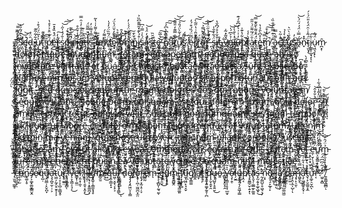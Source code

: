 "̷̹̩̟͕̙̙̑̾̆́̋̿͝Ṣ̷̰̑͛͊́̃́̔e̴̬̩̖̝̯̻̚d̵̝̻̹͔̥̱̜̜͇͈̑̈́ ̵̡͍̟̩͕̦̄͋͋̃͊u̸̧͉͙͐̉̅̈́̈́͒͗ţ̴̟̖̭͇͎͇͎̣̋͊ ̴̧̧̩͙̀̃̂̄͊ṕ̷̡͚̫̦̪̫̼͕̯̏̐̈̊͐͐̊̔̕̕e̶̠̾̈́̽̏̽̽̄̕r̷̨̝͈̓s̷̞̱̞͖̙͕̱̤̭͓͇͑̐́͑̍̋̇͝͠͝p̴͍̱̼̽͑̓͒́i̴̧̦̘͔͑̂̇̀͌̚c̵̣̈́͝i̷͓͋̾͒̑̊͘͜a̶͔͍̖͒̓͒̒̐̓͑̑̿ṱ̶̡̢͓̝̤͇͂̀͆i̷̧̧̙͍͎̲̫͍̫̽̒̎̿̃̈́ͅs̵͉̰͋̿̉͌̇̓ ̴̡̟̟̹̝̗̬̰͍͊̈́͌͑͌̍͑̔͂̚u̶̩͓̣͚̣̮͎̙̒n̸̢̡͔̠̜̗͇̘̔͜d̸̩̈́̃̏̈́̓́̍ȩ̷̟̤̻͚̈͒͌̓̌̈́͐̈́̕ ̸̗̮̮̠̫͋ơ̵̢̡̢̛̜̲̝̯̜͇̱̓͛̋̓̑ͅm̵͇̼̠̘̝̼̼̟͎̐͛̒̉̈́́͗̓͘̕̕n̴̻̗̊i̸̢̠̜͉͇̼͒́̀͊̽͂͌̑͆̏͐s̴̢̘̯͇͚̲̠̣̻̹̰̈́͐͗̿͗͆ ̵̰̲͕̜̫̭̓̊i̷̫͖̻̦̲̠͎͖̠͙̻̔s̴͙̹̺͉̺͆t̵̘̼͖̟͕̫̟̟̫̣͗e̶͚͓͙̥̘̠̕͝͠ͅ ̵͕̖̦̖̤̬̜̫͇͔̀̔̅͂͘͜͠n̸̢̻̺͓͖͇̖̘̰̲͇̋͊̅̑͆̀͆̒͘͠͠a̴͔̪͇͆͊t̸̳̹̥̜͌̑̿͊̒̎͌̄͝͝ͅu̸̝͌̍͛͂̀̈́̎́̚͘͠s̷̛͇̩̘̘̈́͌́ ̸̨̢̢̭̼̜̰̺͓̙̓̍̑é̷͉̙̱̖̪̣͆͂̈́̏́͒́̒r̸̢̧̩̲̙̭̻̥̫̙͌̐̈̑͗̔̋͂̀͠͝ͅŗ̷̣͈̌̈́o̵̱͍̍͋͗̃̿͐͘̚͝͠ṟ̵̛̮͗̿́̉̋̈́̀͝ ̶̪̩̤̃̾̐͠s̶̡̟͇̻̜̳̪̠̱̈́͋͐̐̍i̸̫̤͖̐̆̉̊́͆̌̔̕t̶͖̥͇̊ ̵̥̐͘v̶͍̰͔̰͓̠́̌͂̽̃̍ǫ̵̢͍̯̞̺̮̗͈̙̳̇̉͐͆́̍͝l̵̺͙̓̀̐̀̇͘̕͝ù̷̠͉͖̟͉̱̯̪̓̇̇͗͛̓͆̐́͊ͅͅp̸͍͍̜͇̲͖̺̚ț̷̡̝̥̆a̵̰͙̦͕̞͇̍̑̈́̅͌̈́̇̋̋̕ẗ̷͈̪̠́̑̊͌̀̄̂͊̿͘͝e̵̞̟̾̽͆̀̑̉̔m̸̧̨̜̪̖̖̦̳̒͛̑̒͒̚͠͝ͅ ̷̲̮̖̠̙̽̇̇͊̿̑̓̐̏̇͘à̷̟͍̜͖͌̀̿c̶̛̬͒͗̃͛̚c̵̡̛̺̘̻̬̼̀͊̀̾̉͘ͅư̸̡͈̭̌̄̌͑̀̈͛ş̷̺̙̾̓͜ä̴̭́̿͑̈́́́̈́̀͝n̴̟͒̽͘ẗ̴̨̫̬̝́͂̾̇̑̈́̓̎̈́͗́͜į̷͇̥̹̣̘̞̖͋͠ͅu̷͉͖͉͎̙̇̈́̂ͅm̷̪͙̜̑ ̵̧̛̙̞͔͕̜͙̲͆͌͂̐̅͠͠ḏ̴̫̩̜̤̈́̓̔̒̓̉͂̎͘͘̕ͅó̸̡͖͈͙͔̞̋̀̂̋̌̍̽̕͝͝ͅl̷̨̨̼̩͇̬̱̮̯̠͇̄͛̉̍̈́̀̕o̸͔̰̟̟͕̥̮͈͚̟͒̔r̷̦̼͚̫̲̍̆̿̂̆͜ę̶̧͖̬̥̩̮̙͎͗̚m̶̧̫̠͚̥̤͑̽̋͑͒̄͆͂͜͠q̶̜̄̈́̈́̎́ư̷̧͕͕̖̤̝̏̿̓̓̏̒̒͠e̶̡͚͕͇͚̞͚̿͑ ̸̯̒͐̆̉̔̈́̓̃͝͠l̶̢̗̩͖̋͌̿͋̉́̚ͅͅā̸͉̗͈͔̱̜̩͉͚̊́͌̃͠͠ù̷̞̣͈̺̝͓͈̦͚͎̏̄͛́̍d̵̨̧̰̬̖̼̻̝̻̼͉̍̅́̓̆̔̉͗͑͊a̸̢̡͉͇̖̫̫̹̩̹̠͋̎̇́̋̄̀̈́͛ń̵̨̲̰͔̼̳͎͒̈́́̂͌͜͝t̸̡̫̆̓̅̈̅̀͊̒̅î̶̳͌̈̏̇͝u̵̧̞̝̭̞̱͔͆͋̉͂̿̋͂̃̍́͘m̷̧̳̔̄̈́̇̅͂͝͝,̴̤̠̌̃̏͗̒̿̿̊͛ ̵̪̙̫͗͐͐̏̆͌́͜͝͝͝ẗ̸̛̤̳̥̠̠̬̾́͊̐̓̇̀̚o̶̰͊̒͑͌̃̓̒̂̎ṯ̵̩̜̥͗̌̓̔̀͋̂̃͠ȁ̷͈̙̖̦̲̖̫̪̐͒͐͛͗̌̀̄̕͘m̶̡̛̺͚͇̫͓̦̱͙̥̌̑͛͠ͅ ̴̡̹̺̠̲̼̩̈̃̈́̅͌̓́̓̈́̉͜͜͝ͅͅr̴̢̙̖̞̳̓͜͜e̵̥̣̘̖̜͍̓̽͊͋͆̈̆̆̏m̴̗͔̹̱͕̲͆͗͋́ ̶̺̣̬̪̯͕͔̂̑̆̅̅̉͐̒̋̍ȁ̴̫̳̮̜̘̣͈͓͠ṕ̴̳̜͍̰͎͇̗̪̬̉̌̿̀͊͝ë̸̢͍͔̼̮̖́̔͘r̵̢̯̥̻͓̺̀̂̂̀̏̅̃̑͠ͅī̸̡̡̩̮a̸͉̝̘͊̑m̴̧̧̛̗͇̙̦͍͍̬̈́̓̈͂̌͂͊̌,̴̧̟̩͉̗̠̔͑̑̀͆̈̌͐̈́͐ ̵̠̼͍͚͓͒̓̀͑̒̈́͌̇̉̚ę̴̛̣̳̲̻̥̥̮̿͊͊͌̑̅a̸̧̖̰͝q̵̨̡͈̼̼̣̘̦̻̭̮͊͛́̋̓u̵͖̞̯̝̤̔̆̀̒e̶̢̛͚̺͙̭̮͛̈́̽̓͜͝ ̸̦͉̪̺͇̮͊̒ͅȋ̵̗͍͍̩͉̻́͆̊̋̚p̵̰̠̠̽͊̈́̑s̵̖̍̓̆̇͂̽͐͋̔͊̍ǎ̴̹̜̼͕͓͐͒̔̓͛͘ ̴̛͍̀̅̀̑̃͌̊̀̍̾q̶͇͓͍͆̑̀̈̊ȕ̶̡̪͚̲̻͚̖̫̤̕͝ả̷̛͔̻̭͖̱̖̤̉͛̈́̃̑̿̕̕͝ē̵̮̫̜̭̪̖̯̺̞͍͊͜ ̵̜̥͚̒̍̎ȧ̴̲̮́b̸͉͔͎͈̥̫̼͙̱̭̞̑͛͗ ̶̡͖̟͍̻̹̤͕͚͒̂̋͜ȉ̷̼̞͍̩͇͔̘̀̽̋͑̋̓͛l̴̗̓̓̀̚l̴͙̹͇͛̂͆ò̸̡͙̼͎̜̱̿̌͒͆͝ ̷̨̼͍̩͚̹̜̳̬̫͛̊̽̈͊͌̔͋̅͘͘͜ì̶͍̹̞͎̩̬̻̻ń̵̬͎̽͒v̵̨̟̹̙̹͓̤͔̲́͗e̸̫̖͆̒̏̏̋͜͝͝ṉ̵̛̛͉̩͍̭̽͛̓͐̽͘͠͠t̷̛͖̩̦͎̻̓̒̀ö̵̺̹̦̜̫̻̳̻́̂̔͐̌͘͜r̸̜̄e̶͕̮̲͗͊̄̽̾̾̕͝͠ ̶̤͓̝͋̀̃́̓͗̚͠͝v̷͉̪̳̤̙̱̗̪̙͍̑̏̔̓̎̌̚͠e̸͉͓̫͇̓̅͒̒́͜͝͝r̴̨̩̱͇̦̦̲̲̫͗̓͐̐̈͆͘̕̕i̴̧̨͖̤̪̻̖̲̯͎͐̐͆͆͝t̶̞͍̰̻̫̖͉̱̖͇́̂̊͂̈̓̇̀̂͠͝ȃ̶̮̗͓̓̄̈́ţ̷̣̜͎̫͖̦̺̻̾̈́́͒͋́͊̄͘̕͜͠ǐ̵̜̪̯͎̤̱̆͋͝͝ş̵̛̛͔̼̔̾͊͊͂̎̕͘͠ ̶̧͓̬͍̥̹̟̳̦̝̦͐̔͒̈́e̸̦͉̾̈͒̌̈͌̓̓͠ͅͅt̸̝͙̗͇̖͖̬͑̎̒̒͌̓́͊͒̄͗ ̷̲̙͕̫͋̊q̷̳͔͖̫̠͉̃͊̈́ǘ̷̢̨̱̣̲̖͙̖̣͇̯̍͂̈̓̒͂̈̚͝á̴͖̪͙̦͕͚̬͕͜͜ŝ̴̢̛̼̯͇̬͂̿̇̂i̸͓̻͖͖͖͕̮͕͘ ̷͇̩̗͙̝͓̬̺̰͖̌͆̾̾̔͝͝͝a̵̡̧̩̪̰̓͊̇́͒͐͌͋͘͘r̸̨̛̺͎̃͊͌͛͒̏͝͝c̴̟̬̙̺͔͔͉̮̱̈́͋̕͝ḩ̵̹̙̬͓̙͍͉͔͛͛̚͘ỉ̸̺̞͚̯̰̖̱t̴̢̼͊̆ë̸̢̠͓̲̟̾͜c̷̪̪̍̉͌̔t̵͉̗͓͓́͗͛̃̾̌͜͠o̷̱͇͑̈̎̌̈́͜ ̸̝̞͇͖͚̭͎̟͉̇̀͐̈́̂͐͐́͘ͅb̶̢͕͕̱͓̮̩̀͠͝ë̸̠͔́̀͝ạ̴͖͕̳̩̻̮͆͋͒̏̕͠ͅț̵̬̝̗͂́̈̋a̶͈͈̜͎̼̫̙̮̻͆͑̌͘͝ͅě̷̤̹̱̉͂͗́̏̓͜͝ ̸̢͍̟͚͓͍̗̰̫͑̐̎̽̿̏͑͘͘̕̕v̴̦̜̦̲̤̘̫͊̈͑͋́͐̇̕͜ͅị̴̺͎̃̀͋̚͜͝ť̵̢̺̦͔̞̅͒̔̾ą̷̫̞̲̖̭͖̜́̿̕ͅe̶̢̨͓̗̥͍̻̠̽̕͜͠ ̴̡͌̂́̏̅̿͋̎̔̕d̶̫̋͌͋̔̕͠i̶̯̱͓̙̼͕̤̿̇̒̔̈́̊̌͑̕͘ͅc̶̢̛̱̥̘͖͉̮̖͇̀͋͒̑̏́̈̒͠͠t̴͖̲̋͗̌̾̇̏̐́̌͝͠a̷̛̰̦̻͚̟̗̓͒͆̈́ ̸̫̎͑̔̓͐̀͘ś̵̢̨̖͓͖̊̈̄̋̀ŭ̵̘̯̪n̶͎̰͂́̄͜t̶̠̜̗̪̞͕̞̹̣͍̽̂͐̏̋̂̀̃͆͜ ̵̡̢̝̬̼͎̙̜̱̈́́͋̕͜ͅe̸͇̲̭͌͗̽̆̐̓̚ͅẍ̸̨̪͇͙͕̪͎̙͌̈p̴͖̳͓̘̼̅̎̉̽͜͝l̶͖̲͚͍̖̈́̇͑̈́́̓̕̚͝i̶̝̥̟̻̯̗̍̋͊̊͐̽̈͋͒̆͂c̶̨̰̯̼͐͌̇͝ạ̸̢͗̃̈́̄͛̅̕̚͘͝b̴͓͚̟͔̤̝̥̉̔̒́̓o̴̢̦̬͚̱͓̖̾͆.̴̝̱̳͍̺͙̈͆̒̀ ̸̛͈̅̓̆̂̂̋̀͒̍̚Ń̸̨͎͠ȇ̸̡̗̬͉̥̑m̶̢͎͈͖̣̻͎̄̓͐̓͒ơ̷̬͓̙̆̀̿̀̊̏͌̇̈ ̸̡͈̰̰͍͉̼͔̼͍̎͌̆̄̒̎̽͘̚ȩ̶͉̮̩̯͎̺͕̪̦̌͂͐̎̄̀͘͝ͅņ̸̨̛̳̰̺͔͉̱͐̈́̂̑̀͐̑́͆į̶͍̤̪̏͊͒̀̅͜m̸̘͉͕̝̰̠̦̜̯̌̃̄̐̄̏͘͜͝ ̸̜̙̼̍͑̈̋͆̾͘i̴͍͕̱͗̈p̵̝͔̮̥̝̟̙͒̈̔͛̿̄̈́̃̏̽s̷͍̜̰̮̩̪̑̔a̷̢̺̩̜̳̻̦̗̻͆̎̓̾͛̽͊̔̌͜m̷̛̬̱̳̜̣̻͗̏̈́̇̈́̍͝ͅ ̵̢͕̱͎̩̯̐͌v̵̛̩̹̰̞͚͉̥͒͛̈̇͋͒ͅo̸̡̧̩͍̖͚̗̰̞̻͐l̵͓͓̣̝͈̗̠̮̔̈́̽̂̑̇u̴̧̧̪̳̺̜̝̓͌́ͅp̴̨̡͕͍̙͓̱͖͓̽̒̽ͅť̶͓̪̖̻̼͉͎̬͑a̶̧̘̥̙̼̲͊͌̋̒̀̉̏͠t̵̻͇̘͎̾̎͛͑̎̓̿̚e̶̡̜̦̓̂̎̑͆̀͌̍͒̕͜m̶̢͉͆͊̎͋̈͑́̍͌ ̴̨̳̘̺̪͓̣̙̠̱͚̎̾͛̏̑͛̉̿̋̊q̷̡̢̮͖͉̲͓̝͚̙̅́̏̈́̀̆͠͝u̵̱̜͔̍̏̌͆͗̒̓͊̚i̵̠͔͎͍̒̈́̂̾̔͒̓̐̎́͐ả̵̧̞̤͉̦̱͗͊̾̂̈́̆̿̈́͑͠ ̷̨̧͙͓̙͓̫̪́̐̉ͅṿ̴̢̘̞̗̯͝ͅó̵͎̟̭̼̞̙͕̜̆̏͝ḷ̸͑̔̇ͅu̵͎̘̳̦͎̦̰̪̰̲͊̓͆͆ṕ̵̤͓̯͕̖͍̫̿̈́͛́͊͆͠ť̶̨̼̹͍̝͔͉ȃ̵̩͈̮̤̗̈̽͜s̸͉̦̭̻̀̒ ̶̢̣̪̬͇̱̘͖͗̑̀͌̐͘͜s̷̯̞̲̲͈̦̯͐̓͑̆͌͊̈́̀̈́ì̸͔͕̯̮́̒̓̉̓t̷̨̫̘̮̮̠̜̖̦̗̆͛̍ ̸̨͍̲̖̙͒͌̄͒́̎a̵̗̫̰̞͗̚s̴͚̫̯̬̘̰̘̬̝̲̙̓̈́͗̇̾͌̄̌͘͝͝p̸̧̭͙̖͔̞͉̞̭̟͍̿̀̽́̾͌͗̈͠ę̸̗̼͔̝̻̙̠̘͙͓̿ȓ̸̦̉́̕͘͠͝ń̷̮͌̍̀͐̉̽̏̚͠ȧ̷̡̦̦̘̰̈́́̒̊͐̚͝t̶̩̖̘̱͕̻͙̹̱̫̮̏́̾̃́͆u̸̠̳̐̉̈̏r̸̨̦̼͙̟͈̺̤̞̗͋͛̓̋́̄̈́̑̏́͜ ̴̧̢̲̘͍̩͍̳̘̤͑̍͋̎a̸͙̎̀̃͌͛͌̓̈̑u̷̲̳̟̫͊̽ẗ̶̨͔́̉͗̉͛̒̽̑ ̵̧̠̗͕̣̖̑̉͗̉̑̇o̵̭͖̳͌͋̏̈́̄͘͠d̵̪͈̯̣̭͍̄͌̄͒̌̿î̵̦͍̼̦̄t̶̊͑ͅ ̴̡̞̗̖̬͎͛̏͐̈́͂͑̊̌̕a̵̧̙̪̼͓͓̝̱̰͍͎̍̊̈́̅͋̚ư̷̬̜͓͖̠̥̦͛̀̍͒̊̐͜t̴̢̏̔̒̈͆̊ ̷̡̯̠͓̻̥̀̈́̈́f̴̡̫̝̙͕̮̝͉̫͠u̷̲͊̅͜g̷̙̬̣̠̣͂͑̈́͂͑̓̌́ị̴͌̀̇͒͑͆́̍̕͝ṱ̴̩̱̟͉̬̠̟̹́̅̉͂̇̓͐̏̄͜͠,̴̛̰̭̪̦̗͕͐̈́͌̍͜ͅ ̶̡̧̝̙̖̙̭̜̯͖̾ş̸̫̺̻͖̬̼̈́̓̄̀̈́̕͜ẻ̴̬̹̳̗͐d̴̛̳͈̝͖̗̈͑̊͛̇̈́ ̶̲̘̙͉͔̲̲͙͚̩̮͑̈́̑̅̏̌̈́q̷̩̪̹̥͖̰͔͇̲̖̯͌͋̈́͠u̶̬̲̞̫̙̖͐͑̈͊͋̏͗̈́̾̽̕i̴̧̡̱̲͔̙͍͇̺͐̐̀̃ͅa̷̫̻̿͝ ̵̢̺̹̹̣̹̬̍͜c̸͕̗͈̃̀͝o̵̧̥͇̠̝̣͇̥̍̿͝ͅn̷̩̼̖͒͊͛̾̊̆̊̕͘s̷̠̬̯̞̺̳̰̒̍̑͂͝͝è̶̡̱̥͎̩̹̹̗̆̇̍͑q̵͎̗̻͖̜̠͙̣̖̉̄̈̈́̅͆̾̄͒̈́u̶̝̅͆͜u̶̓̐̿̽̎͜ń̴͚̝̱̞̹͕̥̗̂́̀̈́̂͒̂͘̕t̵̗̽̔̚̕͝ụ̶̢̨̣̞̘͓̯͙̞̝̊̊̄͒̆̉͊̀̌̏͘r̵̼̝̙̘͙̲̠̊̓̄͝ ̴̛̖̺̮̖̹͉̬͔͖͒̽̉̋͝͝ͅḿ̸̮͍̥͔͕̳́̓͛̌͠a̷̩̓͆̀͐̎͂ģ̶͎͙̯̣͂́͂̆͑͂̋͝͝͝n̴̛͈̤̉̀̀̾̓͗͌i̴̢̟̗̘̬̤͖̔́̽̈́̐ ̷̩̱̺͍̞͈̘̗͑͐̓̋̈ḍ̵̳͓̜͚͓̓͐̕ǫ̴̨̫̞͉͎̬̲͕̹͗͛̄͋͜l̵̢̧̤̯̤͎̜̗̪̱̱̇̋̈́͐̀͌̊͊̏͠ơ̴̼͓͍͐͂͠ṟ̸̞͍̗̲͔̥̻̻̯̱͒̐̇̃̿̈́̍̈́̓͝͝ȩ̶̳͕͖̰͖̥̳̓̉̾̉͗̂͜͠͝s̸͕̝̘͙̻̦͇̀ ̶̦̪͉̙̣́̃̔͒̈̈́̈ͅé̴̺̲͉̼̠̰̘͚͎̞̟̈̐o̴̧̧̪͕̪̅́̏̓͆̀͘͘͜͝s̴͕̱̹͇̥͍͈͓̎͐̊͗̎̚͜ͅ ̵͍͝q̵̳͈̫̆͋̑́̓̚ư̴̝̘͐̑̈́̾̍͛̓͝͝i̷̯̺͖̩̙͚̟̅̉̀̔̑̈́̓̒͜ ̷̢̲̻̠̼͒r̷̡̺̾à̸̧̤̰̟͙̲͔͔͇̏͆̑́͐̌̎̑͛t̴͚̹̭̭̤̓̈́̇́͐̌̚į̷̩̙̩̤͔̆̊̍̃͂͌̕o̵̢̧̭̝͍̦͎̯̻̓̿ͅn̴̤̎̄͝ę̵͇̣̟̖̭͇̜̮͕͒̊̈́͒́̚͜͠ ̵̛̝̭̲͉͍̞͚̗̻̀̽̌͠v̴̼̺͓̹͖̜̐ͅo̶̧̩̞͇͈̓͒̈́̍́͆̏͝͝͠l̷̡̝̦̼̗̮͖̓͊̈̕ȗ̷̡̧̮͈̳̟̃̆́͆̈́̎͆̚̕p̴͉̬̒͌̀̾̇̈́̈́͝ţ̴̮͎̦̮̖͖͗ͅͅͅå̵̢̜̪̘͖͚̎̊̔́̿̀̇̑́͑t̷̨̧̺̹͙̱̜͌̆̄̀̊͊͊̑͂ě̶͇͍̭̬̾ḿ̸͉̣̝̩̳͠ ̵̓̓̂͋̌̍͜͠s̴͚̖̹̬͔̮̰͋͋͑̓͗̊͛̄̉̈e̵̫̽̅̀́̒͒͌̐q̴̺̪̗̘̠́u̵̻̞̯̥̰͖̫̖̔̾͗ͅǐ̷͎̻̞͉͓͕͊͑ ̷̧̢͎̖͍̘̠̤͑͌͑̔͐̈̕n̷͚̫̜̲̭̉̅̀̋̏͝͝e̸͕̬̰̿͜s̵̙̯͗͑̈́̒͌̆̐ċ̶̨͎̭͎̲̙͝ͅi̸̡̛̯̖̙̱̎͆̓̒̄́̕̕͘͠u̷̧̝̻̙͔͚̙̳̪͒͗̓́͐̏̅͂ņ̵̛͙͑t̴͈̮̏̇.̷̧̲͖̩͎̠̒̑̇͝ ̶̺̪̞̀̊̾Ň̷̫̱͈͉̭̱͍̖͐̂̀̂̇͝e̸̗̎̋̅q̶̡̺͕̻͗̇̈́͑ͅu̷͓̥͍̥̻͎̥̽̋̅͊͊͊e̵͉͉̝̹̥͎͔̤̼̹͋̌͘͠ ̸̨̳̟̗̺̖̇̏̄͗̑̕ͅp̵̧̟͖͌ò̴͍͚͔̖̹͚̈́̿̈́̐̈́̅͑̀̈́͝r̴͙͍̜̯͚͓̐r̶̨͖̰̟̩̟̜̣͖͒͌̑͋̕o̵̺͚̓ ̶̨̬͖̙̝̣̱͎̮̘̳͒̇͌̈̒̇͒͠͝q̴̠͍̰̦̘̥͗̽u̷̧̧͇̮̯͎͇̫̲͉̇̀̄͋̈́̈́͝í̷̧̡̬̫̫̌̈̈̚͝͝͠͠s̵̢̡̰̥̽́͌́q̶̡̲͙̍̄ȗ̴̯̰̺̼̣̜̈́́̑̽͂̓͠͠a̴̡̛͎̗̦̙̥̳̺̓̀̀̌̌͝m̶̱̺̳̬̙͈͐͐̔̎̈͊̿̿ ̵̡̫͇̫͑͜é̸̪͓̱̳̥̞̏͆͐͂̃̈͊̚̕͝ś̴̟̪͎̟̤̟̖̟̼͈̻́͆̈́̋̀́t̶̨̫̪̼̘̦͖͑̓̇͛͐́̉̎,̸̱̒̍͗̇ ̷̡͈̬̝̿q̵̟̮͉̝̮͑́̐̈́̀̿͊͐͑͗͝ứ̴̢̙̤͙̹͕̳̮̟͙ͅi̷͕͎̞͈̩͇̥̱͖̐͗͘ ̷͔͙͇̝͖̞̜̰̦̠͍͒͛̑̉̀̓̈́͝d̸̨̧̫̼̩̭̪͔̖̩͇͋̈́̕ő̴̺̙͇͂̐͌͑̈́͂͑́̄̕ͅͅl̷̠̓̾̑̿̌͊̚ô̸͇̯̲̖̺̤̝̅̈́͗͑͆͂r̶̛̛͉̬̼̙̪͍͐̏̈́̔͊͝ͅę̸͓̪̫̋̄̓̒̽̈m̷̫̗̜̫͆̿͋̃̇ ̷̺̟̣̙̼̱̼̄̂͋̃̿͗̉̾͠ͅi̸͓̳͔̮̩̎̾͒p̸͖̍̔͆̑́́̕͘̕͠ş̴̢̭̰͖͇̱̩̈́̽̒͑͘ų̷̨̨̫̜̜͇̔̃̃̕m̵̳͎̲͍̱̯̘̊͐̾̿͜ ̸̧̧̨̢̯͓̪̘̮͙̱̀̂̓̒̽̆̀̂͘q̸̮̘̻̯̥̖͇̍̓̃̀̐̐̈́͛̚ŭ̸̪̣͙͇̻̼͇̟͚̀̿̉̂͂͜͜í̷̞̎̎͆̀a̵̲͖̓ ̴̱̥̥̈́́̾̀ͅḑ̷̳͂̏͝o̴͉͉͕̮̩͚͑́̒̾̀̈́͐͘͝l̵̛̘͚͎̙̼̮̠͕͉o̷̢̰͖̥̟͈͝ͅr̷̡͎̩̱̩̣̂͛̐̊̂͘̕͝ͅ ̵̢̢̛͇̳̱̖͆̈̓̎̾̏́͋̍s̸̰̫̪̥̎͌̾̓͛ì̶̧̙̫͚͇̗̻͓̞̠̣̀̔͛͂̚̕͝t̸̲̣͙͔̞̩̘̕ͅ ̸̨̡͉͚̟̱̘̳̮̍̊̇̊̽́̀͜͝ǎ̵͉͕̞̘̫̫̩͆̆̿̚m̸̬̙͗̓̽̈̊́̍̔̉̀͘è̸̡̟̪͍̮͈͓̠̈́t̵̢̢͔̳̙̎̏,̷̪̠̜͊̋͌̓͌͋̇̏ ̷̠͙͂͊̃̊̈͆̈́̆ç̶̢̢͖̞̭̯̓̇̃̑͐͝͝o̸̪͑͊̆͒̀̾͌̒ñ̸͙̮̩͑́͊̌̾͝s̶̭̣͈͉̥̦͒͊̂́ͅe̸̮̲̍͆̒͑̃͛̾̑̕͠c̵̬̟͚̜̽̀́͂͑̍͠t̸̡̥̣̘̞͕̣̲͖̱͌͜ḙ̶̛̜̼̜̫̝̹̰̓̏̌͂̋͛́̓͝ţ̴̞͖̣̝̳̾̈́̇̉̂͜ͅư̸̧͐̾̃̿͆̋̚͝͠͝r̴̗͎͛͊̇̎̈̽̐̆͂̃̉,̵͎̅ ̶̢̧̭͈̳̼̲̻̯̭͙̊̈́̂̒̆͝͠ḁ̸̃́̂̉́̈́̈́͐̕͝d̷͇̬̗̩̖̙͚̦͍̾̆ḯ̴̛̯͚̫̪̰̙̿́͒̓̒͋̕̕p̸̨͚̳͔̬̯͐̋̊̋̅͠͠͝i̵̻̲̤̗̳̦̖̐s̷̫̗̠͇̣̥̳̞̔͜c̶̛̗̜͔̤͑̒̇̐͒́͑̓͜ĭ̷̪̑̚͜͜͜ ̷̢̢̨̫͍̖͔̹̗͙͌̓͋͛͆̚͜v̴̨͚̬͙̭̳͂̈́͘ę̴̛͖͇̺̤̼̒̓̽͑̃l̵̡̨̙͙̰̟̩̠̐͑͑̈i̴̧͓͔̊͛́̉̀͌͛̔t̴̡͎̥͇̱͇̱̱̱͑̀́̈̎̅̐͝͝ͅͅ,̶̡̗̱͇̟̭̩̉̅͐̈́̚ ̸̢̛̰̭̮̖̩̤̳̯̦͌̊̽̇̔̉́̽̆͗s̸͉̣̙̰̩̹̳̖̆̑̋͂̄e̸͈̜̪̭͓̬̯̦̫͌̽͒̏̚͘d̷͙̱͚̱͔͔͔̀̓̂̓̾͋̃̌ ̸̢̯͉̰̾̈́̒q̶͈̝̰͔̺̟̾̊̒͆̈́͐͛̕͜͝͝u̵͍̩̣͚̘͔̔̿̑͜ͅi̸̪͉̿̌͑ą̷̢̼̟̭͚̟͓̖̿͗̌̓̂̍̄̉̆ ̵̗̜̔̋ņ̴͖̲͉̺͖̗̦̿̓̅́̌͜ó̴̧͚̫͙̂̓̓̂͆͜ͅͅn̶̲̭̩͛͋̓̓͌̉ ̷̡̞̫̣̝̬̲͐͗n̴̨̨̘͎̳͎̦̠͇͂̌̃̈́ͅu̸̪͌̿̈̉̇̎̓̃̃͝͠m̵̜̣̫̎͗̈́͒̃̓̎͘̚q̶͚̣̈́̿̀̽̈̎͌ủ̶̫̯͎͈̠͛ͅả̶̢͙̭̪̺͕̯̥̖͖̺̀̋̔̃̏̿͑͗̚m̷̡̬͎̯̰̬̠͚̥͈̿̓̓̍̀ ̸̛͎͉͎̬̼̰̲͙̒̄̈́̂̈́͒e̵͚̦̠̦̹̽̓̋̅̎͛̓͝i̵͉̻̖̣͈̻̝̺͐̍̇̔̅͒̊u̶̡̼̟͖̼̺̲̓̄͂̈́̋͐̓s̸̬͖̠̘̉̂̽̾̓̇͗̍͑̚̕ ̷̛̙͚̗̜̦͕̗͆̎̈́͜m̷̧̃o̷͉̠̮̻͈͉̭͕̽̒͗̆̔͜͝ͅd̴͔̦̣͈͓̿̊̓̅̕͝i̷͔̞̖̥̺̇̿̍͋̈́͒̈̿̄́͝ ̵̨͖̜̦̣͈̦͛̃͑̀̿͑̚͝͠ͅt̵̟̘́̈́̏̃̋̅̂̈̔̏ę̶͙̫̠͎̘͇̰̀͂̀̀̄̂̔̀͌̐͝ͅͅm̸̧͎̞͉̮̙͚̾̓̂̕p̴̡̟̙̹̗̯̞̠̿̇͐̚͜͝ǫ̸̡̭̙̚ȓ̵̲̲̳̼̩͇a̵̡̛̯͎̥̠͕̠̦̞̫̐̃̎̇͂́͐̃͜͝ ̷̭̤͚͔̥̤̈́͋̊͛̒̏i̶̢̻͖̲͍̦̜̥͂͒̆̽͜͝n̴̥̭̭͎̥͍̚͜͝c̸̛̺̮͕͜i̶̡͎̜̥̬̿́͒͗͜d̵̫̗̳͖̘͕̲͎͇͌̇́̈̈́̅͘͜u̸̡̼͕̓͂͗̈́̊̎̿̓́̌ṅ̸̦͉̗͂͗́̄͝ţ̶̨͍̻̝͖̂͊̊͛͘ ̶̧̨͕̣̝̝̘̼̥̥͕̓̓̓͛͆̑̽̈ủ̶̩̟̌͂͂̏͆͗͆͋̀ţ̴̭͔͙̳̺̙͛͆̊̓̅̍̎̀͜͠ ̸̧̨̥̓̐̕̚͠l̷͕͌̇̐͋͠ȁ̸̰̈́b̴̖̮̥͆̃̈́̚o̶̱͊́͒̈́͠r̵͔̲͉͕̒͌̐̚͝͝ẽ̵͓͚̦̩̫̤̊̀͜͝ ̵̨̬͙̣͖̜̖͇͛̓̚̚̚e̶̬͆̾̌̿̈̉̊ţ̵̰̲̻͖́͆̀̚͝ ̵̰̮̓̀͜ḍ̸̨͖̳̲͓͔̼̺̭̙͒͋̓̃̔̑͝ő̶͍̙̻̞̇̐ḻ̶̮̠͕͖̲̀͂́͘͜͠o̶̲͎͙̳̤̪̭̲̟̮̎̈́̓͛̒͊͐̓̒̚͠r̷̖̱̮̺̒̉̂̎͆̆̌̈́̌̄͜͝ę̸̙̯̰͚̞͖̋̇͛͛̕͝ ̵̜̭͕̤̻̖̣̓̀̇̃͆̒̿̄̈́͝m̸̨͇̜͓̗̹̋a̷͙͕͙͒́͊̀̕g̵͇̺̜͕̟͖͈̙̪̝͕̋n̷̨͍͍͚͓͓̥̊à̷̧̨̢̨͎̲̘̭͔̲̦́̾̒̈͗̒́͝͝m̶͙̝͍͖͒͊̈̍̒̅͒͝ͅ ̸̪͖̩̤̗͎͗̑a̶͎̜͉̱͚͍̽̔̆͌͒̈́̿̏̅̈́͆l̷̳̈́̇͛i̷̦͓̟̦̘͔̦͉̜̮͛͛̊̏̏̽̋͠ͅq̸̗̞͚̯̗͕̎͆̔̈̽͝u̵͈̝̫̱̻̗͓̭̮͙͗̓̂͆̕à̷̛̼̜̠m̵̳͇̗͓̝̗̠̠͇͑̒̚ ̵̢̨̮͍̰̥̀͗̿̒ͅq̵̢̠̝̠̻̞̫̯̍̈́̈͐̅̋͊͝ừ̶̩̑̈͐̕̚͠å̵̡͝e̷̛̗̭̻͉̎̆̾͋̃̉̑̚r̶̖͒̋̃̉̄͜ã̶̡̨̬̮̰̘̝͍̫͌t̸̯͇͕̩͕̳̪͙̠͗͐̓̑̎̍͘͜͝ ̷̮͍͈͓͔̲͛̒̂͆̕͝͝ṿ̸̖̩̜͚̥̘̎͒̿͂͝ơ̷̮͑̀̅͂͆̄͝l̸̡̩̗̰̙͕̼͓̬̩͛͗͜͝ư̵̞̈͂̆̃́͒̚p̷̮̝̺͈̬͎͔͇͊͜t̶̨͈̱̮͇͎̮̠͍̯̒͑̑a̴͉͚̣̠̜͔̦̓̒̄t̴̛̘͓͓̻̮̲͓̲͉̪̓̌̿̓e̵̳͉̮̯̙̳̼̘͚̣͚͛͆̇̏̃̇̅͝m̶̼̥̼̯͍̎̓̆̄̇̈́̍̚̚.̸̢͙̪̘̹̻͉̩̐̏͠ ̶̻̰̣̟̯̃͗͐Ṻ̸̧̩͔͈͍́͂͝͝ẗ̸̡̘̲̼̣̖͈͍͕͈̠͒̆̂́͆̓͆̅̍͘ ̷͇͈̟̤̞͉̮̞̃̿ȩ̷̻̳̼̹͉͈̠̗̓̃̓͗̾͑̏̾̇͜ņ̷̡̭͕̼͙̤̼̉͝ͅi̸̡̺͚̬̟͉͚̪̹̱̼͊̚m̴̠̤̝̻̜͎̻̯͇͋ ̷̡̢̟͎͈͕͚͚̒̔̽͌̍̈́͗̽̆͜͝͝a̷̡̨̳̰̩̞͉͖̒͗̎͘͜͠ḓ̷̽͂̀̏̀͝ ̶̻͍̰̟͎͚̻̖̬̲̠͐̽m̴͍͇̤̞̥̻̙̦̋̋̆̾̀ͅḭ̵̮͇̼̈̇̾͜͝ñ̴̼͗́͝͝ḯ̷̢̨̛̺͔̙̮̳̟̙̹̿̑͗́̌̂̅̚͝ͅḿ̶̡̡̞̜̭̫̠͓͌̎̅̿ả̶̡̛͇͓͉͉̠͎̍͆͊͜͠ ̴̢̢̛̣̤̮̬̫̮́͒̀͒̿͆v̸̨̥͔̝̠͎̳̬̜͕̯̉͊͊̅̋e̶̢̯̟̞͍͖̟̎́͗̇̈͆́ͅņ̶̳͈̤͕͍̮̰́̋̇͜i̶̡̳̙̖͙̳̟̿̽͗͊͑̚͜͝͝͝ͅá̴̫̩̬̤͔̞͔̲̠̾̔͘ṃ̶̤͓̻͎̽̌͘͝,̵̩͓̳̓̄ ̷͔̺̥͉̠̀́q̵̝̠̖̠̍͐̓̎͒͐ư̴̹͆̌͂̓̽͆̿͑̕i̸̛͎̜͎̣̗̻̜͗̏̈́̀͐̑̑̚͝ş̵͚͇̿͗̑̾̒ ̷̡͉̤̘̳͋̄̀̀̎͛͌͗̚͘͝n̵̩̥͂o̶̞͔̭̹̞̾̎s̷̡̓ͅţ̶̘̳̖̳̻̳̝͖́̄͝r̷̛̻͋̔u̶̧̧̘̜̠̻̣̯̣̩̟̒̑̿͛͌͌͐́m̵̢͕̺͕͓̪̦̫͗͑̂̑̅̕ ̸̢͉͚̲͕̠̝̖̭̠̀̽̓̓͛̅͜͠͝͠͝͝ḛ̸̤̾̊̐x̸̫͎͎͙̣̜̀e̴̖͍̱͉̱̓͂̅̈́̎͗̆̌͜͠r̵̢̯͔͈͓͇͙̓̍̌̏̓̂͝c̷͖̻̖̩̻̘̀̈́͑̈́̂̐̈́͝ͅȉ̵̡̙̺͔̤͔̭̎́̿͗̈́͒̽͛̏͜͝ͅţ̷̢͉̱͔͖͇͓̖͙̳̇̍͌̀͝a̶̡̢̭͎̖̱̬͉͉̋̅͝t̷̨̰͇͕͚̯̣́̊̊̌̇̀̓͋̿̔͘į̵̠̲͆̈́͒̈́͑̋͂́̈́̂͘õ̸͕͔͚̤̜̦͌̃͒͗̀̍̒̇͝n̸͚̱̘̰̱̺̟̙̍̆̂̔͒͋͑̀ē̷̱̗̤͐̂̍̀͒̈͝m̴̹̮̰̝̪͇̯͓͐̍͑̍ ̷̢̢̻͎͎̤̺̬̼̀̈́̾͋͂͛̈́͒̌͗u̵̘̳̜͓̮̘̇́̈̽̐̓̇ḽ̸̨̦̥̝̺͎̱̯̃͝ļ̵̛̟͙̞͕̞͓̮̤͗̇̓̀̊͠ͅâ̴̪̰̭̩̙̯̞̲̮̳̟m̸̘̠̹͙̫͓͈͖̆̈́̓͌͋́̈́͘͠ͅ ̵͍̻̦͙͔̮͎̝͙̺̏̋͗͐͠c̷̨͛͜o̷̦̗͓͈̥͇͇͎͓̭̿̽r̶̦̠̩̼̺̜͖̖̔̽͆p̷̮̜͉̣̌̔́̋͂͗͛o̷͇̫̠͛r̴̡̨̗̙̬̟̓̾̓̾͆̍͐͛͝ị̷͍̠͎̠̞͇̀͑͗̌̓̄͠͝s̸̢̲̻̩͉͉̙̫͚̮̦̒͐̾̆ ̸͎͔̼̙̒̐͂̆̆͝s̷̥͈͂̌̾u̷̢̫̳̮̹͈̓͘͝s̷̹̯͓̫͉̀̓̊̍̕̚c̵̛̼͔̺̓̐̊̕͠͝ǐ̴̘̩͖̤̟̱̼͓͆̑̂̃̂̽̌̍̅͘ͅp̴̰̻͖͍̌̈́̃͆͌̆̈́̚͝ĩ̸̫̩͚̯̙̯͔̦͛͠ͅͅt̴̤̒̉ ̶̡̧̜̞̰̺̭̰̜̗̖̑̋̈́͛̔͆̇̅͝͠l̶͙̪͉͖͓̳̗̦̹̳̠̐̏͗̑̌̆͋̾̉̕̚a̸̼͑̊̀b̴̢̛͕̼͉̆̅͊̽̅̇͜o̷͕͓̽́͂̆̋r̴͖̤̬̫̗͊̑̿̓͋̎̂̚ḭ̵̱͔̠͎̘̞̖̪͒o̶̩̘͙͒s̴̛̗̼̩͇͇̫͖̘̣̲͌̈͋̇́̃͗̾̚a̴̰͙̭̳͙͎̙͒̐͗͗̂̈́͆̕͝m̵̙̟̯̂̔,̷̥̾̈̓̕̕ ̴̢̧͙͖̮̪̗̯̜̼̂̿́͗̏̀̔̿̔̕n̷̡̢̧͉̣͇͈̠͍͕̈͊͆̕ḯ̷̘̗̤̱̲̬͉͕̚s̸̩̯̮̟̟̊͐̾̄̒̂͂͐͋̕͝i̵̲̩͔͔̯̭̅̽͗̐̎̎̏ ̷͍͖̱͚̉̓̾ṵ̷̳̹̬̿͜t̶̡̲̲͇͓̹̟͉̳̤͔͗̉̍̈́̿̀͝ ̴̢̛͉͓̮͉̰͎͈̭͚̓̊͒͛͘̕ȁ̶̤̬̹̭̞͑̉͊͘ļ̵̼͈͙̻̘͕͑̀̈́͋̂͠ị̴̝̎͝͝q̸̨̡̭̘̯̹̟̜͎̫͇̆̅́͐u̸̧̼̥̥͖̟͚̦̓͊͂̾̍į̸̻̏̈́̒̓͐̃͝d̷͇̬̺̖̣͈͉͎̝̅́̿ ̷̠̿̋̒̽̕̚ͅë̶͖̠̮̣̝̑̕͜͝ẍ̶̺́ ̸̨̢̡̥̼͖̙̣͖͕̪͒͘e̶̠̱̪̲̗̞̯̰͍͕̋̀͌̿̅͗̽̾̀̆͜ả̵͎̰ ̶̢̰̗͚͚̲̱̓̂̈́̃̑͗͑̚̕ć̸̛̾͆̊͋́̐̓͘̕͜o̶̯̤̹̫̬͎̩̾͂͛̆̑̆̾̕m̷͉̍m̵̡͕̦͉͚̗̠̯͎̣̎̈͐̍͒̊͒͑ͅo̷̡̅̒ḑ̶̧̮̣͓̖͚̤̜̼̘͌̋́͛̾͂̆̒͝ī̸̢̮͔̰͓̱͛̎̿̽ ̸̢͉̻̞̳̳̺̈́͂̋̐̌͛̀c̷̨͔̯̣̝̰̈̍̿̓̀o̸̼̭̫̻̱͈̼̥̜̒̌͗͊n̸̢̮̞̳̩̩̬̞͆̈́͘͝ś̴̢̜̦̼͖͇̂̈͊̇̌̈́̀͛̚͘e̵͓̝̒͂̎q̸̙̫̝̖͒̏͊͂̆̿̇͠͠ư̶͖̜͍̩̤̿ͅą̶̛͖̯̱̬̈́t̴͉̥̦̼͑͆͜͝u̸͔̠̣̠̬̹͓̻̠̒͒̿́́r̵̺̮̃̑̆̆̇̃̓ͅ?̸̨̻͔̞͓̯̯͓̟̒͋̅̇͗̈ ̶̮̲͋͒͑̀̔̓̀̔̍̚Q̵̢͖͍͙̰͓̥̒̿̇ͅǘ̴̱̑͒̽̄̏͘͝͠i̵͍̘͆͋́͂͐͘s̶̻̻͈̈̀̈́̂͋̈́͘͜͝͠ ̷̳̘̻̟͓̘̔̔̈̇̆a̸̢̛̦̦̰̜͖̠̜͔̭͉̎͐̂̓̐͝u̸͈̟͍̼̟͎̭͛̓͆̈́̂͜t̸͖̭͓̾͝ë̸͕͇͍̮̘̗͍͕́̌͂̑̅͗m̵͍͍̞̠̬̫̮̃̃ ̴̜̬̖̪̭̈́̔̚͘̕͝͝͠v̶̥̻͕͎͂e̴̼͆̐̅͠͠l̴̡͓̥̰̟͉͔͕͙̎̑̾ ̴̗͙̗̝̣͓̮̩͕̀̓̎̂̄͒̓͠ë̵̼̦̮̦̖͉̼̖̹̥̱́̉̽̋̔ư̴̛̻͕̬̼̳̣̜͙̠̳̖̈́́́̒̒̃͝m̵̨͍̯͉̞̞͉͖̉̈́̑̓͜͝ ̴̱̹̘̼̰͕̩́́̈́̀̎͆̇̾̚͝į̵̲̐̇̎̑̄̍͘u̶̟͎̘͓͍͎͔̼̹̫͛͐͊͒̎́͆͆̍͝ř̶̹̲̞͔̺̜̔̄̒͌̍́͐͜͠ȩ̴̟̙͊͆̌̆ ̴̹̭͈͓̩̼̏͌r̴̙͈̦͑̄́͋̌̎͐̐e̸̛̬̪̜͈̲̳͐̎͌p̵̩̆́͊͋̇̆̂̓͘r̶̡̢͖͚͚͕̟̒ȇ̵͚̝͆̊̈̕h̶̢̛̉̔͛̈́̒̓́͘͘͠ę̶̮̭̩̮̝̮̜́̃̓̍͛͛̈́̚n̷̰̮̯̱̤̥͊̋͝ͅd̸̮̣̺͈̤̈́̍͛́ẹ̶̬̼͖̞́̒̉͊͋̆̓̀̕̕͝r̴̢̫̘̭̱̋͊͒̃͌̎͝ḭ̶̺̿͌ţ̶̛̛̩̺͎̺̻͊͑̉̏̐͑̈́͜ ̴̨̱̟̹̝̰̞̘̯̠̈́q̸̤͖͖͎̃͗̂̾̀u̷̲̙̬̫̻̫̪͛͠ǐ̶̗̤̮̫̩̳͕̖͆̈́̒͌̆͘͜ ̵̨̧̯̌̐͆̎̉͝i̸̢̧̫̠̿͒̓ͅn̴̼̯͚͓̩̊̀͊͋̍͒͆̔̔̌ ̸̟͈͍̹͔̘̝͌͐̄̂̉̃e̵̤̝̬̳͒̔̎̄͊̄͜ạ̸̱̞̈̈́ͅ ̷͖̖̽͗̋̊̚ṿ̷̢̬̘̬̩̠͍͋͆̅̎̊̒͘õ̶͔̗̠̘̦̱̩̝̊͗͊̈́̎l̶͔̈́̀̊̿́ŭ̷̜̟̞͇̼͇̺̳̰̈́̓̈́̊͑̓͋̿͂͘p̵̨̱͚̟̹̒̓ͅṱ̵̻̋̚͠ã̷̡̮̰͇̼̞̤̓͛̄͑̀̃̇̆͜t̶̰̬͚̥͍͎̩̱̼͗̆̇́̈͝͝ȅ̶̡̨̖̪̖̼̲̗͙͓̜͐͊͊̽͠͝ ̸͐̇ͅv̵̨̦̘͇̙̪͈̜͔̺̯̒͆̈̈̃é̷̜̦̝̩̯͔̠̼͍̿͊͛̌̕͜͠ͅl̷͈͓͆̿̊̀̈́͝i̶̥̝̣̠̱̤̇̀͐̾͂͋̇̍͆͊ţ̸̠͙̤͎̜̠̯̈́͌͆́͂̈ ̴̿̓̾͂̃͘͝ͅẹ̴̱̝͖̇͛s̸̛͖̆̒̅̋̑̈́̌̔ş̵̛͚͖̺̳̙̼̹̣̣͂̓͌̈́̈́̈́̌͒͘̕ȩ̸̧̜̻̳̰̞͉̦͙͝ ̶̨̣͉̝̩͍̉q̷͍̥͕̰͍͔̥́̌̆̃͋͘̕u̶̝͇͋̀́̌̿̾͊̉̈́a̷̟̖̭̘͈͔̻̮̩͓̤̔̽̍̀͆̚m̴͖̠͈̀͐̀͊̇̍̉̓͑͘ͅ ̴̣͙̺͙͊̒͑́̍̒̾́ͅͅn̴͖̟̗͔͔̰͈͚̩̥̋͑̏͒͋̀̕͝͝i̶͚̼͓̓̋̇̀͐̈ͅḧ̵͔̯̻̟́́͛ḯ̸̛̼̻̙̇̀̂̌̂̕̕ļ̵͉̬̲̪͇̅̈͛͐̏̀̍͌ ̴̣̇̉̓̆̀̐ḿ̵̼̲̣̭̞̎̌͛͗̍̿̇o̶̧̟̠͒͛̄͝l̴̢̢̤͈͓͈̪̤͒̇̔̓ͅȇ̴͎̭̳̗͕̹̱͔́̑̒̔͜s̵̡̢̰̗̺̗̗̜̥̬̅̀t̷͍̘̬̼̠͎͓͔̳̻͗̈́͘i̴̡̨̤͉̬̺͍̯̮̚a̶̡͓͙̥̬͚̟̯̫̤̣̎e̵̡͇͈͙̺̐͛́̆̇̀̏ ̶̨̫͈̜̫̳̥̓͆̉̓̌̐͝ć̵̰̘̠̻̙̣̂̊̽̕ò̴̠̀̔n̴̢͚̩̥̈́̈́̓͂̈́͑̅͝s̷̡͕͚͓͚̬̲͇̬̯̽̅͐͑͐͂̓͠͝e̴̒̾͆͂̽̋̔͒͠ͅq̵̺̣̑́̍͆͂ú̷̧̯̤͇̹̙̬̪̞͑̂̀͝a̴̧̧̛̪̥̫̜̹͕̅͂̓̄ť̴͖̤̗̰̝̮̠̱̥͎͕̓̐͋̑̒͠ù̴̖̠̞͕͕̺̜̳̬̥́̐͐̔r̷͙̥̼͍̤̋̔͠,̷̡̤͈̥̟̻̾́̄̅̇̊̑͊̏͠ͅ ̶̣͔̣͚̭̄̈́̈́͆̇v̷̨͕̖͇͔͉̩̈́͒̔̿̊̃̈̀̚͜͝͠ë̷̳̟̹͚̤́̓̓̾̉͛̓̚͠ļ̴͈͙̣̼͒̅̽̍́̓́ͅ ̸̝͉̇i̴͓̹͓̖̯̥͔̭̞̍̐̈́͆͜l̷͉͈̹̆̐͗͠͠l̶̨̛͔̘͎͙̱͚̪̗̅͑̎ư̵̧͓̫̦̩̳̼̝̘̥̍͊̐̈́̔̊̏̌̇̅ḿ̸͇̯̱̇̽ ̶͖̋̔͑̋͋̆̇͋̓́q̶̯̜̳͙̝͂̈͋u̶͖̜̞̮̖͔̝͕͆͂͑͝í̸̺̱̥̻͔̝̗̭͚̀̌͑̔͐́͂͛̕͜ͅ ̷̣̮̳̳͍̻̀́̉̂̀̃̔͗̓͝ͅd̴̙̍͐̂̈́̃o̵̡̡̡̧̭͖̤͎͕͇̎͒l̸̲͑͛͐͌͠͝o̵̢̡̜̪̜̫͖̪͙̫̤͋̒̌̊̐̾ṟ̶̢̡͙̰͕̠̦̞̋͐̈̓̽̽̒̅̑̈́e̷̗̋̽̀̊̌̎̊̚̚͝m̶̨̍̀̀ ̷̡̧̧̲̺͎̰͉̰̐͒ͅe̵̡̱̦̱̬̍̈͂̃̈́̈́͘͜͝͝ù̵̬̠̘̣͈m̴̧͈̪͙̀̐̒̏̽̓ ̵̡̧͓̲͇͙͖͚͈̄̓̍̃̿̓f̸̡͙̟͓̗̻͛̑̈̕ṵ̵̫͎͖̤̙̘̞̬͐̿̍̅̾͊͐͘g̸͙͇͚̀̾ǐ̸̳̭͆̇̀̈́͐̍a̸̱̞͌͆̕t̴̥̝̩̽ ̷̺̝̰̹͍͚̞̰̥̦̪͊̉̓͝q̴̧̛̮̜̭̟̯̋̓͌̄͠u̴̘̹̺̬̜̥͍̮̿͐̃̿̋͛͜͠o̵͍̊̈́̀͝͝ ̶̰̩̠͎͔̠̭́̈́̓̈́͝v̴̡̧̛͇͎̹̥̘̲̫̝͛͛̃o̴̧͎̯̜̓̈́̋̈́̿̕͝͠͝l̶̗̮̲͗̑̽͒ü̶̧̨̬̤͉̗̱͖͎͇̈̈́p̸̭͔̈́̈͋̕ţ̵̝͈͇̠̬̣̱͓̀̽̃͘ͅä̵̢̯̘̜͚̲̼̙͚͍́͒̋̓̎s̶͓̰͔̬̞̫̬͖͓͛̓̉͜ ̴̰̗͚̺̠̥͖͉̖̗̀̈́̈́͂̕͝ņ̴͓͂̒̊͊̆́̓̚̚͠ǘ̴͓̬͉̠̙̲̥̙͊̂͘l̵͖̲͚̩̒͊͜͝l̷̢̨̗̜͎̤̍͗̍͛͐̃̋͆͐̑͜͝a̸̝̻͖͇͇̞̗͂̅̀ ̷̡͈̗̻̩̥̺͚͖̫̌͛̍̓p̷̡̛̺̼͛̅̊̈̌̿͗̀̚͠ͅͅa̶̧̩̭͔̼̩̺̹̍̀̌̉̊̋̇ͅr̷̡̛̟̙̠̱̓̚̚ͅi̸͖̬̬͆̿̔̀̌͜͝͠a̴̧̛̛̦͖̭̳̥̭̟̣͂̓͛͛͋̚̕͠t̵̬̹̙̮͚̮͙̼̑́ư̴̞͚̦̠̬̪̇̽͝ͅr̵͔͐̃̃͒̕?̷͖̠͓̻̒̒̃̇͆͆̈́͘͘̕͠"̸͍͍̳̘̳̻̌̌͊ͅ